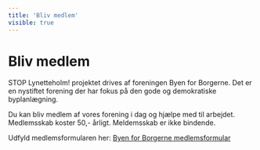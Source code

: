 ```yaml
---
title: 'Bliv medlem'
visible: true
---
```


# Bliv medlem

STOP Lynetteholm! projektet drives af foreningen Byen for Borgerne. Det er en nystiftet forening der har fokus på den gode og demokratiske byplanlægning. 

Du kan bliv medlem af vores forening i dag og hjælpe med til arbejdet. Medlemsskab koster 50,- årligt. Meldemsskab er ikke bindende.

Udfyld medlemsformularen her: [Byen for Borgerne medlemsformular](https://docs.google.com/forms/d/e/1FAIpQLSc0JRQtzbB1eSTX9mQuicou4dHLBSrJ8lK8HVS2vCWYN0TNFg/viewform?usp=sf_link)
